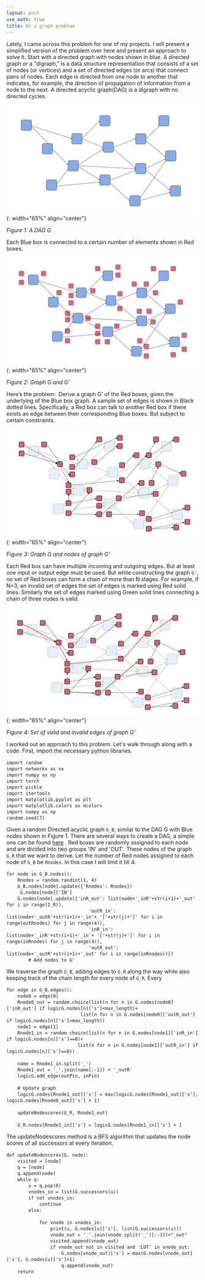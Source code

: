 ```yaml
---
layout: post
use_math: true
title: On a graph problem
---
```


Lately, I came across this problem for one of my projects. I will present a simplified version of the problem over here and present an approach to solve it.
Start with a directed graph with nodes shown in blue. A directed graph or a "digraph," is a data structure representation that consists of a set of nodes (or vertices) and a set of directed edges (or arcs) that connect pairs of nodes. Each edge is directed from one node to another that indicates, for example, the direction of propagation of information from a node to the next. A directed acyclic graph(DAG) is a digraph with no directed cycles.

![Image](/assets/Graph/BGraph.001.jpeg){: width="65%" align="center"}

*Figure 1: A DAG G*

Each Blue box is connected to a certain number of elements shown in Red boxes.

![Image](/assets/Graph/BGraph.002.jpeg){: width="65%" align="center"}

*Figure 2: Graph G and G'*

Here’s the problem:  Derive a graph G' of the Red boxes, given the underlying of the Blue box graph. A sample set of edges is shown in Black dotted lines. Specifically, a Red box can talk to another Red box if there exists an edge between their corresponding Blue boxes. But subject to certain constraints.

![Image](/assets/Graph/BGraph.003.jpeg){: width="65%" align="center"}

*Figure 3: Graph G and nodes of graph G'*

Each Red box can have multiple incoming and outgoing edges. But at least one input or output edge must be used. But while constructing the graph `G'`, no set of Red boxes can form a chain of more than N stages. For example, if N=3, an invalid set of edges the set of edges is marked using Red solid lines. Similarly the set of edges marked using Green solid lines connecting a chain of three nodes is valid.

![Image](/assets/Graph/BGraph.004.jpeg){: width="65%" align="center"}

*Figure 4: Set of valid and invalid edges of graph G'*

I worked out an approach to this problem. Let's walk through along with a code. 
First, import the necessary python libraries.

```
import random
import networkx as nx
import numpy as np
import torch
import pickle
import itertools
import matplotlib.pyplot as plt
import matplotlib.colors as mcolors
import numpy as np
random.seed(7)
```

Given a random Directed acyclic graph `G_B`, similar to the DAG G with Blue nodes shown in Figure 1. There are several ways to create a DAG, a simple one can be found <a href="https://gist.github.com/flekschas/0ea70dec4d92bc706e61" rel="noreferrer">here</a> . Red boxes are randomly assigned to each node and are divided into two groups 'IN' and 'OUT'. These nodes of the graph `G_R` that we want to derive. Let the number of Red nodes assigned to each node of `G_B` be `Rnodes`. In this case I will limit it till 4. 
```
for node in G_B.nodes():
    Rnodes = random.randint(1, 4)
    G_B.nodes[node].update({'Rnodes': Rnodes})
     G.nodes[node]['IN']
    G.nodes[node].update({'inR_out': list(node+'_inR'+str(i+1)+'_out' for i in range(I_R)),
                              'outR_in': list(node+'_outR'+str(i+1)+'_in'+ '['+str(j)+']' for i in range(outRnodes) for j in range(4)),
                              'inR_in': list(node+'_inR'+str(i+1)+'_in'+ '['+str(j)+']' for i in range(inRnodes) for j in range(4)),
                              'outR_out': list(node+'_outR'+str(i+1)+'_out' for i in range(inRnodes))})
        # Add nodes to G'
```


We traverse the graph `G_B`, adding edges to `G_R` along the way while also keeping track of the chain length for every node of `G_R`. Every 
```
for edge in G_B.edges():
	node0 = edge[0]
	Rnode0_out = random.choice(list(n for n in G.nodes[node0]['inR_out'] if logicG.nodes[n]['s']<max_length)+
	                       list(n for n in G.nodes[node0]['outR_out'] if logicG.nodes[n]['s']<max_length))
	node1 = edge[1]
    Rnode1_in = random.choice(list(n for n in G.nodes[node1]['inR_in'] if logicG.nodes[n]['s']==0)+
                          list(n for n in G.nodes[node1]['outR_in'] if logicG.nodes[n]['s']==0))

    name = Rnode1_in.split('_')
    Rnode1_out = '_'.join(name[:-1]) + '_outR'
    logicG.add_edge(outPin, inPin)
    
    # Update graph
    logicG.nodes[Rnode1_out]['s'] = max(logicG.nodes[Rnode1_out]['s'], logicG.nodes[Rnode0_out]['s'] + 1)

    updateNodescores(G_R, Rnode1_out)
    
    G_R.nodes[Rnode1_in]['s'] = logicG.nodes[Rnode1_in]['s'] + 1
```

The updateNodescores method is a BFS algorithm that updates the node scores of all successors at every iteration,
```
def updateNodescores(G, node):
    visited = [node]
    q = [node]
    q.append(node)
    while q:
        u = q.pop(0)
        vnodes_in = list(G.successors(u))
        if not vnodes_in:
            continue
        else:
            
            for vnode in vnodes_in:
                print(u, G.nodes[u]['s'], list(G.successors(u)))
                vnode_out = '_'.join(vnode.split('_')[:-1])+"_out"
                visited.append(vnode_out)
                if vnode_out not in visited and 'LUT' in vnode_out:
                    G.nodes[vnode_out]['s'] = max(G.nodes[vnode_out]['s'], G.nodes[u]['s']+1)
                    q.append(vnode_out)
    return
```
